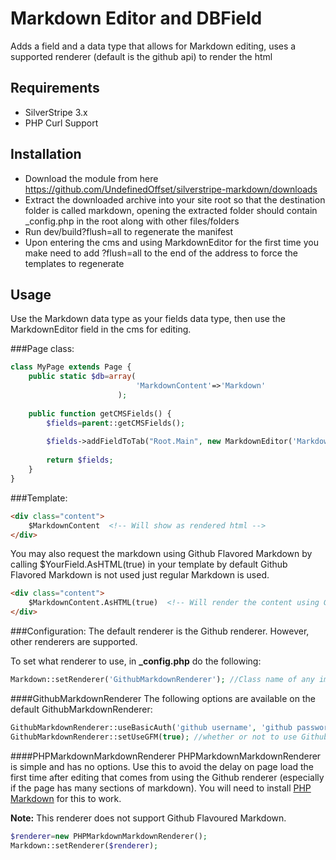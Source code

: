 Markdown Editor and DBField
=================

Adds a field and a data type that allows for Markdown editing, uses a supported renderer (default is the github api) to render the html

## Requirements
* SilverStripe 3.x
* PHP Curl Support

## Installation
* Download the module from here https://github.com/UndefinedOffset/silverstripe-markdown/downloads
* Extract the downloaded archive into your site root so that the destination folder is called markdown, opening the extracted folder should contain _config.php in the root along with other files/folders
* Run dev/build?flush=all to regenerate the manifest
* Upon entering the cms and using MarkdownEditor for the first time you make need to add ?flush=all to the end of the address to force the templates to regenerate

## Usage
Use the Markdown data type as your fields data type, then use the MarkdownEditor field in the cms for editing.

###Page class:
```php
class MyPage extends Page {
    public static $db=array(
                            'MarkdownContent'=>'Markdown'
                        );
    
    public function getCMSFields() {
        $fields=parent::getCMSFields();
        
        $fields->addFieldToTab("Root.Main", new MarkdownEditor('MarkdownContent', 'Page Content (Markdown)'));
        
        return $fields;
    }
}
```


###Template:
```html
<div class="content">
    $MarkdownContent  <!-- Will show as rendered html -->
</div>
```

You may also request the markdown using Github Flavored Markdown by calling $YourField.AsHTML(true) in your template by default Github Flavored Markdown is not used just regular Markdown is used.
```html
<div class="content">
    $MarkdownContent.AsHTML(true)  <!-- Will render the content using Github Flavoured Markdown -->
</div>
```

###Configuration:
The default renderer is the Github renderer. However, other renderers are supported.

To set what renderer to use, in **_config.php** do the following:

```php
Markdown::setRenderer('GithubMarkdownRenderer'); //Class name of any implementation of IMarkdownRenderer will work
```

####GithubMarkdownRenderer
The following options are available on the default GithubMarkdownRenderer:
```php
GithubMarkdownRenderer::useBasicAuth('github username', 'github password'); //authenticate to the Github API to get 5,000 requests per hour instead of 60
GithubMarkdownRenderer::setUseGFM(true); //whether or not to use Github Flavoured Markdown
```

####PHPMarkdownMarkdownRenderer
PHPMarkdownMarkdownRenderer is simple and has no options. Use this to avoid the delay on page load the first time after editing that comes from using the Github renderer (especially if the page has many sections of markdown). You will need to install [PHP Markdown](https://github.com/michelf/php-markdown) for this to work.

**Note:** This renderer does not support Github Flavoured Markdown.
```php
$renderer=new PHPMarkdownMarkdownRenderer();
Markdown::setRenderer($renderer);
```